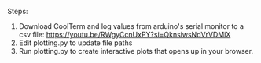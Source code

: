 Steps:
1. Download CoolTerm and log values from arduino's serial monitor to a csv file: https://youtu.be/RWgyCcnUxPY?si=QknsiwsNdVrVDMiX
2. Edit plotting.py to update file paths
3. Run plotting.py to create interactive plots that opens up in your browser. 
